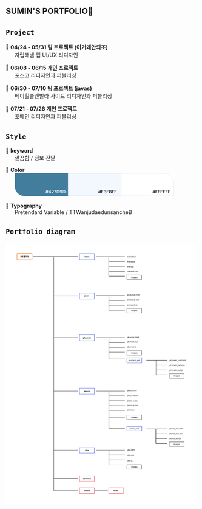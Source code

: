 ## SUMIN'S PORTFOLIO🍉
   
##  `Project`
**🔹 04/24 - 05/31 팀 프로젝트 (이거왜안되조)** <br>&nbsp;&nbsp;&nbsp;&nbsp;&nbsp;&nbsp;자립해냄 앱 UI/UX 리디자인
 
**🔹 06/08 - 06/15 개인 프로젝트** <br>&nbsp;&nbsp;&nbsp;&nbsp;&nbsp;&nbsp;포스코 리디자인과 퍼블리싱

**🔹 06/30 - 07/10 팀 프로젝트 (javas)** <br>&nbsp;&nbsp;&nbsp;&nbsp;&nbsp;&nbsp;베이힐풀앤빌라 사이트 리디자인과 퍼블리싱
 
**🔹 07/21 - 07/26 개인 프로젝트** <br>&nbsp;&nbsp;&nbsp;&nbsp;&nbsp;&nbsp;포메인 리디자인과 퍼블리싱
 
##  `Style`
****🔹 keyword****<br>&nbsp;&nbsp;&nbsp;&nbsp;&nbsp;&nbsp;깔끔함 / 정보 전달

****🔹 Color****<br>&nbsp;&nbsp;&nbsp;&nbsp;&nbsp;&nbsp;![index_color](index/images/index_color.png)

****🔹 Typography****<br>&nbsp;&nbsp;&nbsp;&nbsp;&nbsp;&nbsp;Pretendard Variable / TTWanjudaedunsancheB

##  `Portfolio diagram`
![portfolio_diagram](./portfolio_diagram.png)
